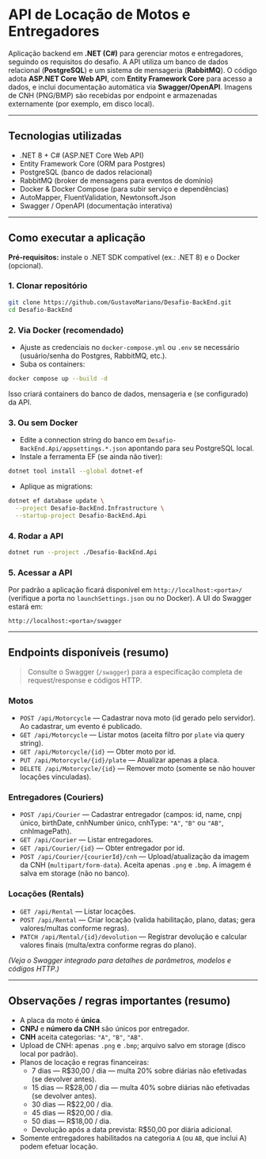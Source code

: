 # API de Locação de Motos e Entregadores

Aplicação backend em **.NET (C#)** para gerenciar motos e entregadores, seguindo os requisitos do desafio. A API utiliza um banco de dados relacional (**PostgreSQL**) e um sistema de mensageria (**RabbitMQ**). O código adota **ASP.NET Core Web API**, com **Entity Framework Core** para acesso a dados, e inclui documentação automática via **Swagger/OpenAPI**. Imagens de CNH (PNG/BMP) são recebidas por endpoint e armazenadas externamente (por exemplo, em disco local).

---

## Tecnologias utilizadas

- .NET 8 + C# (ASP.NET Core Web API)  
- Entity Framework Core (ORM para Postgres)  
- PostgreSQL (banco de dados relacional)  
- RabbitMQ (broker de mensagens para eventos de domínio)  
- Docker & Docker Compose (para subir serviço e dependências)  
- AutoMapper, FluentValidation, Newtonsoft.Json  
- Swagger / OpenAPI (documentação interativa)

---

## Como executar a aplicação

**Pré-requisitos:** instale o .NET SDK compatível (ex.: .NET 8) e o Docker (opcional).

### 1. Clonar repositório
```bash
git clone https://github.com/GustavoMariano/Desafio-BackEnd.git
cd Desafio-BackEnd
```

### 2. Via Docker (recomendado)
- Ajuste as credenciais no `docker-compose.yml` ou `.env` se necessário (usuário/senha do Postgres, RabbitMQ, etc.).
- Suba os containers:
```bash
docker compose up --build -d
```
Isso criará containers do banco de dados, mensageria e (se configurado) da API.

### 3. Ou sem Docker
- Edite a connection string do banco em `Desafio-BackEnd.Api/appsettings.*.json` apontando para seu PostgreSQL local.
- Instale a ferramenta EF (se ainda não tiver):
```bash
dotnet tool install --global dotnet-ef
```
- Aplique as migrations:
```bash
dotnet ef database update \
  --project Desafio-BackEnd.Infrastructure \
  --startup-project Desafio-BackEnd.Api
```

### 4. Rodar a API
```bash
dotnet run --project ./Desafio-BackEnd.Api
```

### 5. Acessar a API
Por padrão a aplicação ficará disponível em `http://localhost:<porta>/` (verifique a porta no `launchSettings.json` ou no Docker). A UI do Swagger estará em:
```
http://localhost:<porta>/swagger
```

---

## Endpoints disponíveis (resumo)

> Consulte o Swagger (`/swagger`) para a especificação completa de request/response e códigos HTTP.

### Motos
- `POST /api/Motorcycle` — Cadastrar nova moto (id gerado pelo servidor). Ao cadastrar, um evento é publicado.
- `GET /api/Motorcycle` — Listar motos (aceita filtro por `plate` via query string).
- `GET /api/Motorcycle/{id}` — Obter moto por id.
- `PUT /api/Motorcycle/{id}/plate` — Atualizar apenas a placa.
- `DELETE /api/Motorcycle/{id}` — Remover moto (somente se não houver locações vinculadas).

### Entregadores (Couriers)
- `POST /api/Courier` — Cadastrar entregador (campos: id, name, cnpj único, birthDate, cnhNumber único, cnhType: `"A"`, `"B"` ou `"AB"`, cnhImagePath).
- `GET /api/Courier` — Listar entregadores.
- `GET /api/Courier/{id}` — Obter entregador por id.
- `POST /api/Courier/{courierId}/cnh` — Upload/atualização da imagem da CNH (`multipart/form-data`). Aceita apenas `.png` e `.bmp`. A imagem é salva em storage (não no banco).

### Locações (Rentals)
- `GET /api/Rental` — Listar locações.
- `POST /api/Rental` — Criar locação (valida habilitação, plano, datas; gera valores/multas conforme regras).
- `PATCH /api/Rental/{id}/devolution` — Registrar devolução e calcular valores finais (multa/extra conforme regras do plano).

*(Veja o Swagger integrado para detalhes de parâmetros, modelos e códigos HTTP.)*

---

## Observações / regras importantes (resumo)

- A placa da moto é **única**.  
- **CNPJ** e **número da CNH** são únicos por entregador.  
- **CNH** aceita categorias: `"A"`, `"B"`, `"AB"`.  
- Upload de CNH: apenas `.png` e `.bmp`; arquivo salvo em storage (disco local por padrão).  
- Planos de locação e regras financeiras:
  - 7 dias — R$30,00 / dia — multa 20% sobre diárias não efetivadas (se devolver antes).
  - 15 dias — R$28,00 / dia — multa 40% sobre diárias não efetivadas (se devolver antes).
  - 30 dias — R$22,00 / dia.
  - 45 dias — R$20,00 / dia.
  - 50 dias — R$18,00 / dia.
  - Devolução após a data prevista: R$50,00 por diária adicional.
- Somente entregadores habilitados na categoria `A` (ou `AB`, que inclui A) podem efetuar locação.

